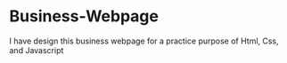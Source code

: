 # Business-Webpage
I have design this business webpage for a practice purpose of Html, Css, and Javascript
